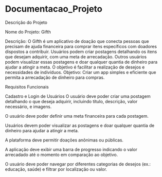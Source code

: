 # Documentacao_Projeto

Descrição do Projeto

Nome do Projeto: Gifth

Descrição: O Gifth é um aplicativo de doação que conecta pessoas que precisam de ajuda financeira para comprar itens específicos com doadores dispostos a contribuir. 
Usuários podem criar postagens detalhando os itens que desejam adquirir, com uma meta de arrecadação. Outros usuários podem visualizar essas postagens e doar qualquer quantia de dinheiro para ajudar a atingir a meta.
O objetivo é facilitar a realização de desejos e necessidades de indivíduos.
Objetivo: Criar um app simples e eficiente que permita a arrecadação de dinheiro para compras.

Requisitos Funcionais

Cadastro e Login de Usuários
O usuário deve poder criar uma postagem detalhando o que deseja adquirir, incluindo título, descrição, valor necessário, e imagens.

O usuário deve poder definir uma meta financeira para cada postagem.

Usuários devem poder visualizar as postagens e doar qualquer quantia de dinheiro para ajudar a atingir a meta.

A plataforma deve permitir doações anônimas ou públicas.

A aplicação deve exibir uma barra de progresso indicando o valor arrecadado até o momento em comparação ao objetivo.


O usuário deve poder navegar por diferentes categorias de desejos (ex.: educação, saúde) e filtrar por localização ou valor.
